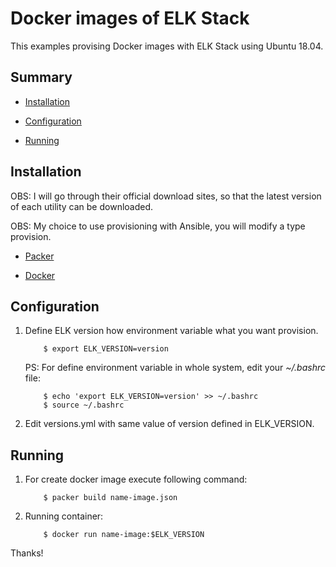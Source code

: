 # Docker images of ELK Stack

This examples provising Docker images with ELK Stack using Ubuntu 18.04.

## Summary

  - [Installation](#installation)

  - [Configuration](#configuration)

  - [Running](#running)

## Installation

OBS: I will go through their official download sites, so that the latest version of each utility can be downloaded.

OBS: My choice to use provisioning with Ansible, you will modify a type provision.

- [Packer](https://www.packer.io/)

- [Docker](https://www.docker.com/)

## Configuration

1. Define ELK version how environment variable what you want provision.
    ```
        $ export ELK_VERSION=version
    ```
    PS: For define environment variable in whole system, edit your *~/.bashrc* file:

    ```
        $ echo 'export ELK_VERSION=version' >> ~/.bashrc
        $ source ~/.bashrc
    ```
2. Edit versions.yml with same value of version defined in ELK_VERSION.

## Running

1. For create docker image execute following command:
    ```
        $ packer build name-image.json
    ```
2. Running container:
    ```
        $ docker run name-image:$ELK_VERSION
    ```

Thanks!